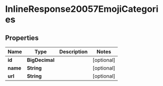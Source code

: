 

# InlineResponse20057EmojiCategories


## Properties

Name | Type | Description | Notes
------------ | ------------- | ------------- | -------------
**id** | **BigDecimal** |  |  [optional]
**name** | **String** |  |  [optional]
**url** | **String** |  |  [optional]



